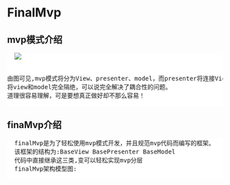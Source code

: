# FinalMvp
<h2>mvp模式介绍</h2>
<pre  style="background:#ffffff;">
  <img src="http://a.hiphotos.baidu.com/baike/c0%3Dbaike80%2C5%2C5%2C80%2C26/sign=0d3000fa9c25bc313f5009ca3fb6e6d4/8b82b9014a90f603534849733c12b31bb051ed0e.jpg"/>
  
  由图可见,mvp模式将分为View、presenter、model，而presenter将连接View和model，view和model之间不允许直接交互.
  将view和model完全隔绝，可以说完全解决了耦合性的问题。
  道理很容易理解，可是要想真正做好却不那么容易！
</pre>
<h2>finaMvp介绍</h2>
<pre style="background:#ffffff;">
  finalMvp是为了轻松使用mvp模式开发，并且规范mvp代码而编写的框架。
  该框架的结构为:BaseView BasePresenter BaseModel
  代码中直接继承这三类,变可以轻松实现mvp分层
  finalMvp架构模型图:
  
</pre>
